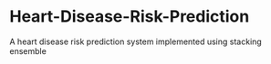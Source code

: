 # Heart-Disease-Risk-Prediction
A heart disease risk prediction system implemented using stacking ensemble
